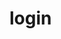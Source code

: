 <!-- generated by markdown-notes-tree -->

# login

<!-- optional markdown-notes-tree directory description starts here -->

<!-- optional markdown-notes-tree directory description ends here -->


